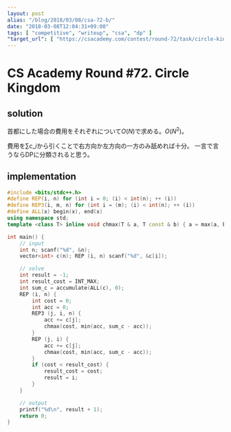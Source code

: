 ```yaml
---
layout: post
alias: "/blog/2018/03/08/csa-72-b/"
date: "2018-03-08T12:04:31+09:00"
tags: [ "competitive", "writeup", "csa", "dp" ]
"target_url": [ "https://csacademy.com/contest/round-72/task/circle-kingdom/statement/" ]
---
```


# CS Academy Round #72. Circle Kingdom

## solution

首都にした場合の費用をそれぞれについて$O(N)$で求める。$O(N^2)$。

費用を$\sum c\_i$から引くことで右方向か左方向の一方のみ舐めれば十分。
一言で言うならDPに分類されると思う。

## implementation

``` c++
#include <bits/stdc++.h>
#define REP(i, n) for (int i = 0; (i) < int(n); ++ (i))
#define REP3(i, m, n) for (int i = (m); (i) < int(n); ++ (i))
#define ALL(x) begin(x), end(x)
using namespace std;
template <class T> inline void chmax(T & a, T const & b) { a = max(a, b); }

int main() {
    // input
    int n; scanf("%d", &n);
    vector<int> c(n); REP (i, n) scanf("%d", &c[i]);

    // solve
    int result = -1;
    int result_cost = INT_MAX;
    int sum_c = accumulate(ALL(c), 0);
    REP (i, n) {
        int cost = 0;
        int acc = 0;
        REP3 (j, i, n) {
            acc += c[j];
            chmax(cost, min(acc, sum_c - acc));
        }
        REP (j, i) {
            acc += c[j];
            chmax(cost, min(acc, sum_c - acc));
        }
        if (cost < result_cost) {
            result_cost = cost;
            result = i;
        }
    }

    // output
    printf("%d\n", result + 1);
    return 0;
}
```
